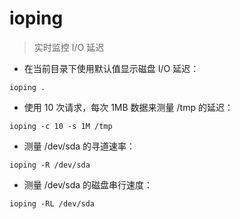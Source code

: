 # ioping

> 实时监控 I/O 延迟

- 在当前目录下使用默认值显示磁盘 I/O 延迟：

`ioping .`

- 使用 10 次请求，每次 1MB 数据来测量 /tmp 的延迟：

`ioping -c 10 -s 1M /tmp`

- 测量 /dev/sda 的寻道速率：

`ioping -R /dev/sda`

- 测量 /dev/sda 的磁盘串行速度：

`ioping -RL /dev/sda`

[#]: contributors: ([王兴宇，Linux & BC]，[luog])